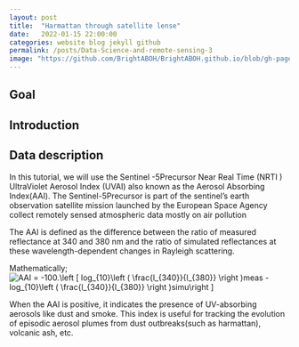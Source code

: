 ```yaml
---
layout: post
title:  "Harmattan through satellite lense"
date:   2022-01-15 22:00:00
categories: website blog jekyll github
permalink: /posts/Data-Science-and-remote-sensing-3
image: "https://github.com/BrightABOH/BrightABOH.github.io/blob/gh-pages/photos/aerosol1.png?raw=true"
---
```


## Goal

## Introduction 

## Data description

In this tutorial, we will use the Sentinel -5Precursor Near Real Time (NRTI ) UltraViolet Aerosol Index (UVAI) also known as the Aerosol Absorbing Index(AAI). The Sentinel-5Precursor is  part of the sentinel’s earth observation satellite mission launched by the European Space Agency collect remotely sensed atmospheric data mostly on air pollution

The AAI is defined as the difference between the ratio of measured reflectance at 340 and 380 nm and the ratio of simulated reflectances at these wavelength-dependent changes in Rayleigh scattering. 


Mathematically; <img src="https://latex.codecogs.com/svg.image?AAI&space;=&space;-100.\left&space;[&space;log_{10}\left&space;(&space;\frac{l_{340}}{l_{380}}&space;\right&space;)meas&space;-log_{10}\left&space;(&space;\frac{l_{340}}{l_{380}}&space;\right&space;)simu\right&space;]" title="AAI = -100.\left [ log_{10}\left ( \frac{l_{340}}{l_{380}} \right )meas -log_{10}\left ( \frac{l_{340}}{l_{380}} \right )simu\right ]" />

When the AAI is positive, it indicates the presence of UV-absorbing aerosols like dust and smoke. This index is useful for tracking the evolution of episodic aerosol plumes from dust outbreaks(such as harmattan), volcanic ash, etc.


